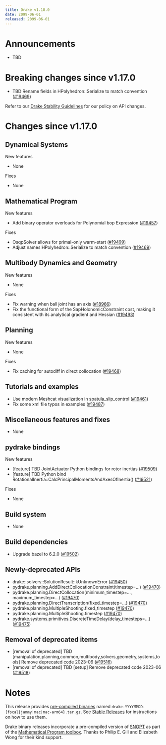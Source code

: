 ```yaml
---
title: Drake v1.18.0
date: 2099-06-01
released: 2099-06-01
---
```


# Announcements

* TBD

# Breaking changes since v1.17.0

* TBD Rename fields in HPolyhedron::Serialize to match convention ([#19469][_#19469])

Refer to our [Drake Stability Guidelines](/stable.html) for our policy
on API changes.

# Changes since v1.17.0

## Dynamical Systems

<!-- <relnotes for systems go here> -->

New features

* None

Fixes

* None

## Mathematical Program

<!-- <relnotes for solvers go here> -->

New features

* Add binary operator overloads for Polynomial bop Expression ([#19457][_#19457])

Fixes

* OsqpSolver allows for primal-only warm-start ([#19499][_#19499])
* Adjust names HPolyhedron::Serialize to match convention ([#19469][_#19469])

## Multibody Dynamics and Geometry

<!-- <relnotes for geometry,multibody go here> -->

New features

* None

Fixes

* Fix warning when ball joint has an axis ([#18966][_#18966])
* Fix the functional form of the SapHolonomicConstraint cost, making it consistent with its analytical gradient and Hessian ([#19493][_#19493])

## Planning

<!-- <relnotes for planning go here> -->


New features

* None

Fixes

* Fix caching for autodiff in direct collocation ([#19468][_#19468])

## Tutorials and examples

<!-- <relnotes for examples,tutorials go here> -->

* Use modern Meshcat visualization in spatula_slip_control ([#19461][_#19461])
* Fix some xml file typos in examples ([#19487][_#19487])

## Miscellaneous features and fixes

<!-- <relnotes for common,math,lcm,lcmtypes,manipulation,perception,visualization go here> -->

* None

## pydrake bindings

<!-- <relnotes for bindings go here> -->

New features

* [feature] TBD JointActuator Python bindings for rotor inertias ([#19509][_#19509])
* [feature] TBD Python bind RotationalInertia::CalcPrincipalMomentsAndAxesOfInertia() ([#19521][_#19521])

Fixes

* None

## Build system

<!-- <relnotes for cmake,doc,setup,third_party,tools go here> -->

* None

## Build dependencies

<!-- <relnotes for workspace go here> -->

* Upgrade bazel to 6.2.0 ([#19502][_#19502])

## Newly-deprecated APIs

* drake::solvers::SolutionResult::kUnknownError ([#19450][_#19450])
* pydrake.planning.AddDirectCollocationConstraint(timestep=...) ([#19470][_#19470])
* pydrake.planning.DirectCollocation(minimum_timestep=..., maximum_timestep=...) ([#19470][_#19470])
* pydrake.planning.DirectTranscription(fixed_timestep=...) ([#19470][_#19470])
* pydrake.planning.MultipleShooting.fixed_timestep ([#19470][_#19470])
* pydrake.planning.MultipleShooting.timestep ([#19470][_#19470])
* pydrake.systems.primitives.DiscreteTimeDelay(delay_timesteps=...)  ([#19475][_#19475])

## Removal of deprecated items

* [removal of deprecated] TBD [manipulation,planning,common,multibody,solvers,geometry,systems,tools] Remove deprecated code 2023-06 ([#19516][_#19516])
* [removal of deprecated] TBD [setup] Remove deprecated code 2023-06 ([#19518][_#19518])

# Notes


This release provides [pre-compiled binaries](https://github.com/RobotLocomotion/drake/releases/tag/v1.18.0) named
``drake-YYYYMMDD-{focal|jammy|mac|mac-arm64}.tar.gz``. See [Stable Releases](/from_binary.html#stable-releases) for instructions on how to use them.

Drake binary releases incorporate a pre-compiled version of [SNOPT](https://ccom.ucsd.edu/~optimizers/solvers/snopt/) as part of the
[Mathematical Program toolbox](https://drake.mit.edu/doxygen_cxx/group__solvers.html). Thanks to
Philip E. Gill and Elizabeth Wong for their kind support.

<!-- <begin issue links> -->
[_#18966]: https://github.com/RobotLocomotion/drake/pull/18966
[_#19450]: https://github.com/RobotLocomotion/drake/pull/19450
[_#19457]: https://github.com/RobotLocomotion/drake/pull/19457
[_#19461]: https://github.com/RobotLocomotion/drake/pull/19461
[_#19468]: https://github.com/RobotLocomotion/drake/pull/19468
[_#19469]: https://github.com/RobotLocomotion/drake/pull/19469
[_#19470]: https://github.com/RobotLocomotion/drake/pull/19470
[_#19475]: https://github.com/RobotLocomotion/drake/pull/19475
[_#19487]: https://github.com/RobotLocomotion/drake/pull/19487
[_#19493]: https://github.com/RobotLocomotion/drake/pull/19493
[_#19499]: https://github.com/RobotLocomotion/drake/pull/19499
[_#19502]: https://github.com/RobotLocomotion/drake/pull/19502
[_#19509]: https://github.com/RobotLocomotion/drake/pull/19509
[_#19516]: https://github.com/RobotLocomotion/drake/pull/19516
[_#19518]: https://github.com/RobotLocomotion/drake/pull/19518
[_#19521]: https://github.com/RobotLocomotion/drake/pull/19521
<!-- <end issue links> -->

<!--
  Current oldest_commit 1ee1e1aac46d783fcd8504ee88c8b28944884d05 (exclusive).
  Current newest_commit 8bb8d93651dca477467c471802e078c15b08b77c (inclusive).
-->
